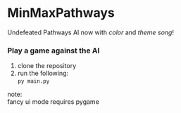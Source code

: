 # MinMaxPathways
Undefeated Pathways AI
now with *color* and *theme song*!

### Play a game against the AI
1) clone the repository
2) run the following:  
```py main.py```

note:  
fancy ui mode requires pygame
